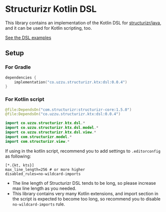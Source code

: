 # Structurizr Kotlin DSL

This library contains an implementation of the Kotlin DSL for [structurizr/java](https://github.com/structurizr/java), and it can be used for Kotlin scripting, too.

[See the DSL examples](../../examples/dsl/script.main.kts)

## Setup

### For Gradle

```kotlin
dependencies {
    implementation("co.uzzu.structurizr.ktx:dsl:0.0.4")
}
```

### For Kotlin script

```kotlin
@file:DependsOn("com.structurizr:structurizr-core:1.5.0")
@file:DependsOn("co.uzzu.structurizr.ktx:dsl:0.0.4")

import co.uzzu.structurizr.ktx.dsl.*
import co.uzzu.structurizr.ktx.dsl.model.*
import co.uzzu.structurizr.ktx.dsl.view.*
import com.structurizr.model.*
import com.structurizr.view.*
```

If using in the kotlin script, recommend you to add settings to `.editorconfig` as following:

```editorconfig
[*.{kt, kts}]
max_line_length=256 # or more higher
disabled_rules=no-wildcard-imports
```

- The line length of Structurizr DSL tends to be long, so please increase max line length as you needed.
- This library contains very many Kotlin extensions, and import section in the script is expected to become too long, so recommend you to disable `no-wildcard-imports` rule.
